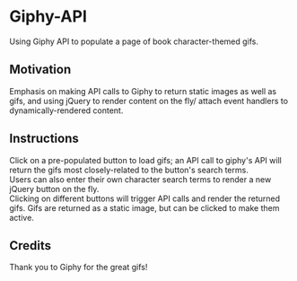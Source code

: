 # Giphy-API
Using Giphy API to populate a page of book character-themed gifs.  

## Motivation
Emphasis on making API calls to Giphy to return static images as well as gifs, and using jQuery to render content on the fly/ attach event handlers to dynamically-rendered content.

## Instructions
Click on a pre-populated button to load gifs; an API call to giphy's API will return the gifs most closely-related to the button's search terms. <br />
Users can also enter their own character search terms to render a new jQuery button on the fly.   <br />
Clicking on different buttons will trigger API calls and render the returned gifs.  Gifs are returned as a static image, but can be clicked to make them active.

## Credits
Thank you to Giphy for the great gifs!



